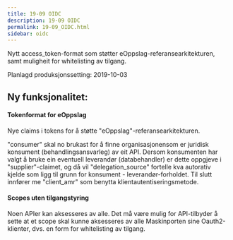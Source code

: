 ```yaml
---
title: 19-09 OIDC
description: 19-09 OIDC
permalink: 19-09_OIDC.html
sidebar: oidc
---
```



Nytt access\_token-format som støtter eOppslag-referansearkitekturen, samt muligheit for whitelisting av tilgang.



Planlagd produksjonssetting: 2019-10-03

## Ny funksjonalitet:


#### Tokenformat for eOppslag

Nye claims i tokens for å støtte "eOppslag"-referansearkitekturen.

"consumer" skal no brukast for å finne organisasjonensom er juridisk konsument (behandlingsansvarleg) av eit API. Dersom konsumenten har valgt å bruke ein eventuell leverandør (databehandler) er dette oppgjeve i "supplier"-claimet, og då vil "delegation\_source" fortelle kva autorativ kjelde som ligg til grunn for konsument - leverandør-forholdet. Til slutt innfører me "client\_amr" som benytta klientautentiseringsmetode.




#### Scopes uten tilgangstyring

Noen APIer kan aksesseres av alle. Det må være mulig for API-tilbyder å sette at et scope skal kunne aksesseres av alle Maskinporten sine Oauth2-klienter, dvs. en form for whitelisting av tilgang.

